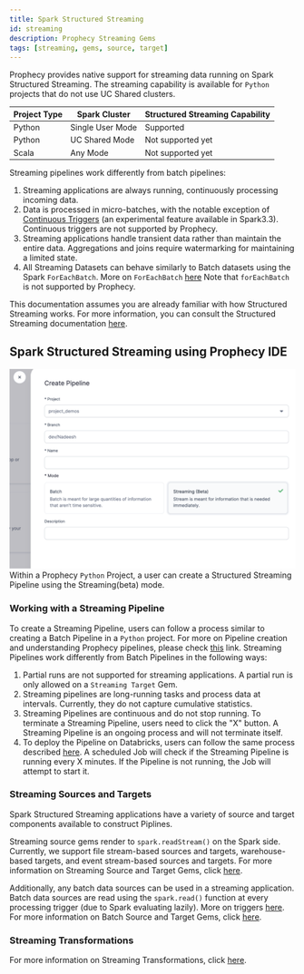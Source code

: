```yaml
---
title: Spark Structured Streaming
id: streaming
description: Prophecy Streaming Gems
tags: [streaming, gems, source, target]
---
```


Prophecy provides native support for streaming data running on Spark Structured Streaming. 
The streaming capability is available for `Python` projects that do not use UC Shared clusters. 

| Project Type                      | Spark Cluster    | Structured Streaming Capability   |
| --------------------------------- | ---------------- | --------------------------------- |
| Python                            | Single User Mode | Supported                         |
| Python                            | UC Shared Mode   | Not supported yet                 |
| Scala                             | Any Mode         | Not supported yet                 |


Streaming pipelines work differently from batch pipelines:

1. Streaming applications are always running, continuously processing incoming data.
2. Data is processed in micro-batches, with the notable exception of [Continuous Triggers](https://spark.apache.org/docs/latest/structured-streaming-programming-guide.html#continuous-processing) (an experimental feature available in Spark3.3). Continuous triggers are not supported by Prophecy.
3. Streaming applications handle transient data rather than maintain the entire data. Aggregations and joins require watermarking for maintaining a limited state.
4. All Streaming Datasets can behave similarly to Batch datasets using the Spark `ForEachBatch`. More on `ForEachBatch` [here](https://spark.apache.org/docs/3.1.1/api/python/reference/api/pyspark.sql.streaming.DataStreamWriter.foreachBatch.html) Note that `forEachBatch` is not supported by Prophecy.

This documentation assumes you are already familiar with how Structured Streaming works. For more information, you can consult the Structured Streaming documentation [here](https://spark.apache.org/docs/latest/structured-streaming-programming-guide.html).

## Spark Structured Streaming using Prophecy IDE

![How to Create a Streaming Pipeline](./img/create-streaming-pipeline.png)
Within a Prophecy `Python` Project, a user can create a Structured Streaming Pipeline using the Streaming(beta) mode.

### Working with a Streaming Pipeline

To create a Streaming Pipeline, users can follow a process similar to creating a Batch Pipeline in a `Python` project. For more on Pipeline creation and understanding Prophecy pipelines, please check [this](/docs/concepts/project/pipelines.md) link. Streaming Pipelines work differently from Batch Pipelines in the following ways:

1. Partial runs are not supported for streaming applications. A partial run is only allowed on a `Streaming Target` Gem.
2. Streaming pipelines are long-running tasks and process data at intervals. Currently, they do not capture cumulative statistics.
3. Streaming Pipelines are continuous and do not stop running. To terminate a Streaming Pipeline, users need to click the "X" button. A Streaming Pipeline is an ongoing process and will not terminate itself.
4. To deploy the Pipeline on Databricks, users can follow the same process described [here](/Orchestration/databricks-jobs). A scheduled Job will check if the Streaming Pipeline is running every X minutes. If the Pipeline is not running, the Job will attempt to start it.

### Streaming Sources and Targets

Spark Structured Streaming applications have a variety of source and target components available to construct Piplines.

Streaming source gems render to `spark.readStream()` on the Spark side. Currently, we support file stream-based sources and targets, warehouse-based targets, and event stream-based sources and targets. For more information on Streaming Source and Target Gems, click [here](streaming-sources-and-targets/streaming-sources-and-targets.md).

Additionally, any batch data sources can be used in a streaming application. Batch data sources are read using the `spark.read()` function at every processing trigger (due to Spark evaluating lazily). More on triggers [here](https://spark.apache.org/docs/latest/structured-streaming-programming-guide.html#triggers). For more information on Batch Source and Target Gems, click [here](/Spark/gems/source-target/source-target.md).

### Streaming Transformations

For more information on Streaming Transformations, click [here](./streaming-transformations.md).
